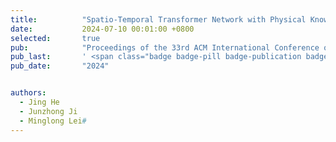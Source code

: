 ```yaml
---
title:          "Spatio-Temporal Transformer Network with Physical Knowledge Distillation for Weather Forecasting"
date:           2024-07-10 00:01:00 +0800
selected:       true
pub:            "Proceedings of the 33rd ACM International Conference on Information and Knowledge Management (CIKM '24)"
pub_last:       ' <span class="badge badge-pill badge-publication badge-success">Full Research Paper</span>'
pub_date:       "2024"


authors:
  - Jing He
  - Junzhong Ji
  - Minglong Lei#
---
```

